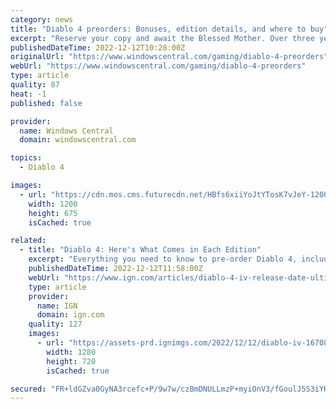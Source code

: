 ```yaml
---
category: news
title: "Diablo 4 preorders: Bonuses, edition details, and where to buy"
excerpt: "Reserve your copy and await the Blessed Mother. Over three years after it was first revealed, preorders are now live for Blizzard Entertainment's next big role-playing game. Diablo 4 is on the way ..."
publishedDateTime: 2022-12-12T10:28:00Z
originalUrl: "https://www.windowscentral.com/gaming/diablo-4-preorders"
webUrl: "https://www.windowscentral.com/gaming/diablo-4-preorders"
type: article
quality: 87
heat: -1
published: false

provider:
  name: Windows Central
  domain: windowscentral.com

topics:
  - Diablo 4

images:
  - url: "https://cdn.mos.cms.futurecdn.net/HBfs6xiiYoJtYTosK7vJeY-1200-80.jpg"
    width: 1200
    height: 675
    isCached: true

related:
  - title: "Diablo 4: Here's What Comes in Each Edition"
    excerpt: "Everything you need to know to pre-order Diablo 4, including release date, what comes in each edition, preorder bonus, and more."
    publishedDateTime: 2022-12-12T11:58:00Z
    webUrl: "https://www.ign.com/articles/diablo-4-iv-release-date-ultimate-edition"
    type: article
    provider:
      name: IGN
      domain: ign.com
    quality: 127
    images:
      - url: "https://assets-prd.ignimgs.com/2022/12/12/diablo-iv-1670881827004.jpg?width=1280"
        width: 1280
        height: 720
        isCached: true

secured: "FR+ldGZva0GyNA3rcefc+P/9w7w/czBmDNULLmzP+myiOnV3/fGoulJ5S3iYKoOd0zBqaVGLirCpjT7KeLWXYCj/N7qQPovsmQDFGQoYl0K9BAGO6ZkXRoDoKjFVOGNVAHzw9fnn3wBHzZlcfP9X8R40apyat/nQRjgGCTzcSgqILHjfHYA24nVqQgraIFGsJfpD0sq/6/lHF7DtAXsBNWbsZpzshDbcQXlCAu9MUtWaFW9Nz00xb7ZxeH7TG619Os+NMihfT2Xv8riEMJ0X8SjArXcoOFDvGUftPBykEK+ftz7q4qJMpfuZQjLyW2VyrfMslTY/q5wJBfvRo0idX6LqnE32DXxc+ztZsaGRGKw=;Fv7dpWVBRH/N7bjF7ZkI6A=="
---
```


